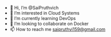 - 👋 Hi, I’m @SaiPruthvich
- 👀 I’m interested in Cloud Systems
- 🌱 I’m currently learning DevOps
- 💞️ I’m looking to collaborate on Docker 
- 📫 How to reach me saipruthvi159@gmail.com

<!---
SaiPruthvich/SaiPruthvich is a ✨ special ✨ repository because its `README.md` (this file) appears on your GitHub profile.
You can click the Preview link to take a look at your changes.
--->
